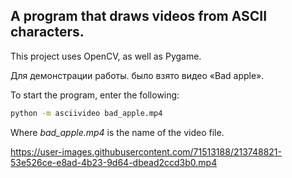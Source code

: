 ## A program that draws videos from ASCII characters.
This project uses OpenCV, as well as Pygame.

Для демонстрации работы. было взято видео «Bad apple».

To start the program, enter the following:
```sh
python -m asciivideo bad_apple.mp4
```
Where _bad_apple.mp4_ is the name of the video file.



https://user-images.githubusercontent.com/71513188/213748821-53e526ce-e8ad-4b23-9d64-dbead2ccd3b0.mp4
